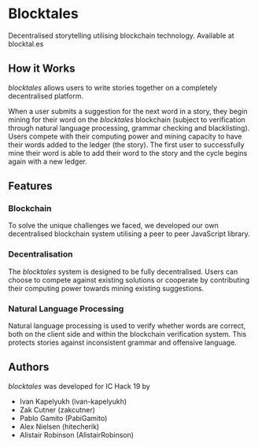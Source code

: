 # Blocktales

Decentralised storytelling utilising blockchain technology. Available at blocktal.es

## How it Works

*blocktales* allows users to write stories together on a completely decentralised platform. 

When a user submits a suggestion for the next word in a story, they begin mining for their word on the *blocktales* blockchain (subject to verification through natural language processing, grammar checking and blacklisting). Users compete with their computing power and mining capacity to have their words added to the ledger (the story). The first user to successfully mine their word is able to add their word to the story and the cycle begins again with a new ledger.

## Features

### Blockchain

To solve the unique challenges we faced, we developed our own decentralised blockchain system utilising a peer to peer JavaScript library. 

### Decentralisation

The *blocktales* system is designed to be fully decentralised. Users can choose to compete against existing solutions or cooperate by contributing their computing power towards mining existing suggestions.

### Natural Language Processing

Natural language processing is used to verify whether words are correct, both on the client side and within the blockchain verification system. This protects stories against inconsistent grammar and offensive language.

## Authors

*blocktales* was developed for IC Hack 19 by

 - Ivan Kapelyukh (ivan-kapelyukh)
 - Zak Cutner (zakcutner)
 - Pablo Gamito (PabiGamito)
 - Alex Nielsen (hitecherik)
 - Alistair Robinson (AlistairRobinson)